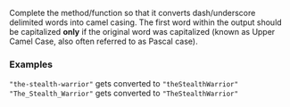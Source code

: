 Complete the method/function so that it converts dash/underscore delimited words into camel casing. The first word within the output should be capitalized **only** if the original word was capitalized (known as Upper Camel Case, also often referred to as Pascal case). 


### Examples


`"the-stealth-warrior"` gets converted to `"theStealthWarrior"`  
`"The_Stealth_Warrior"` gets converted to `"TheStealthWarrior"`


